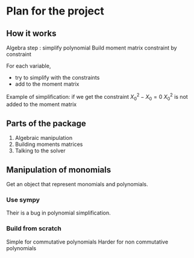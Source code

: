# Plan for the project

## How it works

Algebra step : simplify polynomial
Build moment matrix constraint by constraint

For each variable,
- try to simplify with the constraints
- add to the moment matrix

Example of simplification:
if we get the constraint $X_0^2 - X_0 = 0$
$X_0^2$ is not added to the moment matrix

## Parts of the package

1. Algebraic manipulation
2. Building moments matrices
3. Talking to the solver

## Manipulation of monomials

Get an object that represent monomials and polynomials.

### Use sympy

Their is a bug in polynomial simplification.

### Build from scratch

Simple for commutative polynomials
Harder for non commutative polynomials

